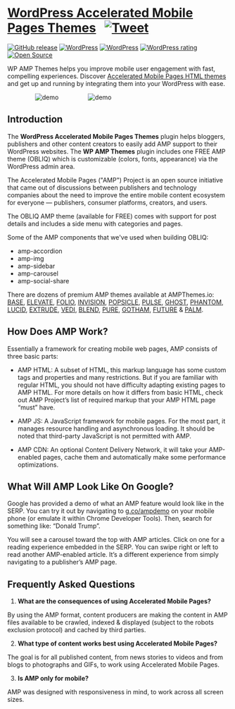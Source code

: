 # [WordPress Accelerated Mobile Pages Themes](https://ampthemes.io) &nbsp; [![Tweet](https://img.shields.io/twitter/url/http/shields.io.svg?style=social)](https://twitter.com/intent/tweet?text=Accelerated%20Mobile%20Pages%20Themes%20for%20@WordPress&url=https://ampthemes.io&via=appticles&hashtags=amp,mobile,amp-html,wordpress)

[![GitHub release](https://img.shields.io/github/release/appticles/wp-amp-themes.svg)](https://github.com/appticles/wp-amp-themes)
[![WordPress](https://img.shields.io/wordpress/v/wp-amp-themes.svg)](https://wordpress.org/plugins/wp-amp-themes/)
[![WordPress](https://img.shields.io/wordpress/plugin/dt/wp-amp-themes.svg)](https://wordpress.org/plugins/wp-amp-themes/)
[![WordPress rating](https://img.shields.io/wordpress/plugin/r/wp-amp-themes.svg)](https://wordpress.org/plugins/wp-amp-themes/)
[![Open Source](https://badges.frapsoft.com/os/v1/open-source.png?v=103)](https://github.com/appticles/wp-amp-themes)

WP AMP Themes helps you improve mobile user engagement with fast, compelling experiences. Discover [Accelerated Mobile Pages HTML themes](http://ampthemes.io/)  and get up and running by integrating them into your WordPress with ease.

 &nbsp; &nbsp;  &nbsp; &nbsp;  &nbsp; &nbsp;  &nbsp; &nbsp; ![demo](http://d3oqwjghculspf.cloudfront.net/github/wp-amp-themes/vtFu1I7.gif) &nbsp; &nbsp;  &nbsp; &nbsp;  &nbsp; &nbsp;  &nbsp; &nbsp;  ![demo](http://d3oqwjghculspf.cloudfront.net/github/wp-amp-themes/JLs9bsw.gif)

<h2>Introduction</h2>

The **WordPress Accelerated Mobile Pages Themes** plugin helps bloggers, publishers and other content creators to easily add AMP support to their WordPress websites. The **WP AMP Themes** plugin includes one FREE AMP theme (OBLIQ) which is customizable (colors, fonts, appearance) via the WordPress admin area.

The Accelerated Mobile Pages ("AMP") Project is an open source initiative that came out of discussions between publishers and technology companies about the need to improve the entire mobile content ecosystem for everyone — publishers, consumer platforms, creators, and users.

The OBLIQ AMP theme (available for FREE) comes with support for post details and includes a side menu with categories and pages.

Some of the AMP components that we've used when building OBLIQ:

* amp-accordion
* amp-img
* amp-sidebar
* amp-carousel
* amp-social-share

There are dozens of premium AMP themes available at AMPThemes.io: [BASE](https://ampthemes.io/downloads/base-amp-theme/), [ELEVATE](https://ampthemes.io/downloads/elevate-amp-theme/), [FOLIO](https://ampthemes.io/downloads/folio-amp-theme/), [INVISION](https://ampthemes.io/downloads/invision-amp-theme/), [POPSICLE](https://ampthemes.io/downloads/popsicle-amp-theme/), [PULSE](https://ampthemes.io/downloads/pulse-amp-theme/), [GHOST](https://ampthemes.io/downloads/ghost-amp-theme/), [PHANTOM](https://ampthemes.io/downloads/phantom-amp-theme/), [LUCID](https://ampthemes.io/downloads/lucid-amp-theme/), [EXTRUDE](https://ampthemes.io/downloads/extrude-amp-theme/), [VEDI](https://ampthemes.io/downloads/vedi-amp-theme/), [BLEND](https://ampthemes.io/downloads/blend-amp-theme/), [PURE](https://ampthemes.io/downloads/pure-amp-theme/), [GOTHAM](https://ampthemes.io/downloads/gotham-amp-theme/), [FUTURE](https://ampthemes.io/downloads/future-amp-theme/) & [PALM](https://ampthemes.io/downloads/palm-amp-theme/).

<h2>How Does AMP Work?</h2>

Essentially a framework for creating mobile web pages, AMP consists of three basic parts:

* AMP HTML: A subset of HTML, this markup language has some custom tags and properties and many restrictions. But if you are familiar with regular HTML, you should not have difficulty adapting existing pages to AMP HTML. For more details on how it differs from basic HTML, check out AMP Project’s list of required markup that your AMP HTML page “must” have.

* AMP JS: A JavaScript framework for mobile pages. For the most part, it manages resource handling and asynchronous loading. It should be noted that third-party JavaScript is not permitted with AMP.

* AMP CDN: An optional Content Delivery Network, it will take your AMP-enabled pages, cache them and automatically make some performance optimizations.

<h2>What Will AMP Look Like On Google?</h2>

Google has provided a demo of what an AMP feature would look like in the SERP. You can try it out by navigating to [g.co/ampdemo](http://g.co/ampdemo) on your mobile phone (or emulate it within Chrome Developer Tools). 
Then, search for something like: “Donald Trump”.

You will see a carousel toward the top with AMP articles. Click on one for a reading experience embedded in the SERP. You can swipe right or left to read another AMP-enabled article. It’s a different experience from simply navigating to a publisher’s AMP page.


<h2>Frequently Asked Questions</h2>

1. **What are the consequences of using Accelerated Mobile Pages?**

By using the AMP format, content producers are making the content in AMP files available to be crawled, indexed & displayed (subject to the robots exclusion protocol) and cached by third parties.

2. **What type of content works best using Accelerated Mobile Pages?**

The goal is for all published content, from news stories to videos and from blogs to photographs and GIFs, to work using Accelerated Mobile Pages.

3. **Is AMP only for mobile?**

AMP was designed with responsiveness in mind, to work across all screen sizes.

